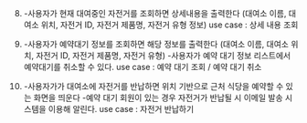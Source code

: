 8. -사용자가 현재 대여중인 자전거를 조회하면 상세내용을 출력한다 (대여소 이름, 대여소 위치, 자전거 ID, 자전거 제품명, 자전거 유형 정보)
use case : 상세 내용 조회

9. -사용자가 예약대기 정보를 조회하면 해당 정보를 출력한다 (대여소 이름, 대여소 위치, 자전거 ID, 자전거 제품명, 자전거 유형)
   -사용자가 예약 대기 정보 리스트에서 예약대기를 취소할 수 있다.
use case : 예약 대기 조회 / 예약 대기 취소

10. -사용자가가 대여소에 자전거를 반납하면 위치 기반으로 근처 식당을 예약할 수 있는 화면을 띄운다
    -예약 대기 회원이 있는 경우 자전거가 반납될 시 이메일 발송 시스템을 이용해 알린다.
use case : 자전거 반납하기
